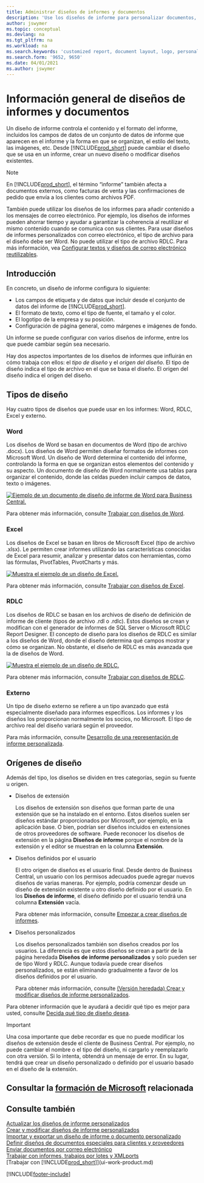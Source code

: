 ```yaml
---
title: Administrar diseños de informes y documentos
description: 'Use los diseños de informe para personalizar documentos, por ejemplo, para personalizar la fuente, el logotipo o la configuración de página de los archivos PDF que envía a clientes.'
author: jswymer
ms.topic: conceptual
ms.devlang: na
ms.tgt_pltfrm: na
ms.workload: na
ms.search.keywords: 'customized report, document layout, logo, personalize'
ms.search.form: '9652, 9650'
ms.date: 04/01/2021
ms.author: jswymer
---
```

# Información general de diseños de informes y documentos

Un diseño de informe controla el contenido y el formato del informe, incluidos los campos de datos de un conjunto de datos de informe que aparecen en el informe y la forma en que se organizan, el estilo del texto, las imágenes, etc. Desde [!INCLUDE[prod_short](includes/prod_short.md)] puede cambiar el diseño que se usa en un informe, crear un nuevo diseño o modificar diseños existentes.

> [!NOTE]  
> En [!INCLUDE[prod_short](includes/prod_short.md)], el término “informe” también afecta a documentos externos, como facturas de venta y las confirmaciones de pedido que envía a los clientes como archivos PDF.

También puede utilizar los diseños de los informes para añadir contenido a los mensajes de correo electrónico. Por ejemplo, los diseños de informes pueden ahorrar tiempo y ayudar a garantizar la coherencia al reutilizar el mismo contenido cuando se comunica con sus clientes. Para usar diseños de informes personalizados con correo electrónico, el tipo de archivo para el diseño debe ser Word. No puede utilizar el tipo de archivo RDLC. Para más información, vea [Configurar textos y diseños de correo electrónico reutilizables](admin-how-setup-email.md#set-up-reusable-email-texts-and-layouts). 

## Introducción

En concreto, un diseño de informe configura lo siguiente:

* Los campos de etiqueta y de datos que incluir desde el conjunto de datos del informe de [!INCLUDE[prod_short](includes/prod_short.md)].
* El formato de texto, como el tipo de fuente, el tamaño y el color.
* El logotipo de la empresa y su posición.
* Configuración de página general, como márgenes e imágenes de fondo.

Un informe se puede configurar con varios diseños de informe, entre los que puede cambiar según sea necesario. 

<!--You can use one of the built-in report layouts or you can create custom report layouts and assign them to your reports as needed. For more information, see [Create a Custom Report or Document Layout](ui-how-create-custom-report-layout.md).-->

Hay dos aspectos importantes de los diseños de informes que influirán en cómo trabaja con ellos: el *tipo de diseño* y el *origen del diseño*. El tipo de diseño indica el tipo de archivo en el que se basa el diseño. El origen del diseño indica el origen del diseño.

## Tipos de diseño

Hay cuatro tipos de diseños que puede usar en los informes: Word, RDLC, Excel y externo.

### Word

Los diseños de Word se basan en documentos de Word (tipo de archivo .docx). Los diseños de Word permiten diseñar formatos de informes con Microsoft Word. Un diseño de Word determina el contenido del informe, controlando la forma en que se organizan estos elementos del contenido y su aspecto. Un documento de diseño de Word normalmente usa tablas para organizar el contenido, donde las celdas pueden incluir campos de datos, texto o imágenes.

[![Ejemplo de un documento de diseño de informe de Word para Business Central.](media/word-layout-overview.png)](media/word-layout-overview.png#lightbox) 

<!--![Example of a word report layout document for Business Central.](media/nav_wordreportlayout_edit_in_word_example.png) -->

Para obtener más información, consulte [Trabajar con diseños de Word](ui-how-add-fields-word-report-layout.md).

### Excel

Los diseños de Excel se basan en libros de Microsoft Excel (tipo de archivo .xlsx). Le permiten crear informes utilizando las características conocidas de Excel para resumir, analizar y presentar datos con herramientas, como las fórmulas, PivotTables, PivotCharts y más.

[![Muestra el ejemplo de un diseño de Excel.](media/excel-layout-2.png)](media/excel-layout-2.png#lightbox)

Para obtener más información, consulte [Trabajar con diseños de Excel](ui-excel-report-layouts.md).

### RDLC

Los diseños de RDLC se basan en los archivos de diseño de definición de informe de cliente (tipos de archivo .rdl o .rdlc). Estos diseños se crean y modifican con el generador de informes de SQL Server o Microsoft RDLC Report Designer. El concepto de diseño para los diseños de RDLC es similar a los diseños de Word, donde el diseño determina qué campos mostrar y cómo se organizan. No obstante, el diseño de RDLC es más avanzada que la de diseños de Word.

[![Muestra el ejemplo de un diseño de RDLC.](media/rdlc-layout-overview.png)](media/rdlc-layout-overview.png#lightbox)

Para obtener más información, consulte [Trabajar con diseños de RDLC](ui-rdlc-report-layouts.md).

### Externo

Un tipo de diseño externo se refiere a un tipo avanzado que está especialmente diseñado para informes específicos. Los informes y los diseños los proporcionan normalmente los socios, no Microsoft. El tipo de archivo real del diseño variará según el proveedor.

Para más información, consulte [Desarrollo de una representación de informe personalizada](/dynamics365/business-central/dev-itpro/developer/devenv-report-custom-render).

## Orígenes de diseño

Además del tipo, los diseños se dividen en tres categorías, según su fuente u origen.

* Diseños de extensión

   Los diseños de extensión son diseños que forman parte de una extensión que se ha instalado en el entorno. Estos diseños suelen ser diseños estándar proporcionados por Microsoft, por ejemplo, en la aplicación base. O bien, podrían ser diseños incluidos en extensiones de otros proveedores de software. Puede reconocer los diseños de extensión en la página **Diseños de informe** porque el nombre de la extensión y el editor se muestran en la columna **Extensión**.

* Diseños definidos por el usuario

   El otro origen de diseños es el usuario final. Desde dentro de Business Central, un usuario con los permisos adecuados puede agregar nuevos diseños de varias maneras. Por ejemplo, podría comenzar desde un diseño de extensión existente u otro diseño definido por el usuario. En los **Diseños de informe**, el diseño definido por el usuario tendrá una columna **Extensión** vacía.

   Para obtener más información, consulte [Empezar a crear diseños de informes](ui-get-started-layouts.md).

* Diseños personalizados

  Los diseños personalizados también son diseños creados por los usuarios. La diferencia es que estos diseños se crean a partir de la página heredada **Diseños de informe personalizados** y solo pueden ser de tipo Word y RDLC. Aunque todavía puede crear diseños personalizados, se están eliminando gradualmente a favor de los diseños definidos por el usuario.

  Para obtener más información, consulte [(Versión heredada) Crear y modificar diseños de informe personalizados](ui-how-create-custom-report-layout.md).

Para obtener información que le ayudará a decidir qué tipo es mejor para usted, consulte [Decida qué tipo de diseño desea](ui-get-started-layouts.md#decide).

> [!IMPORTANT]
> Una cosa importante que debe recordar es que no puede modificar los diseños de extensión desde el cliente de Business Central. Por ejemplo, no puede cambiar el nombre o el tipo del diseño, ni cargarlo y reemplazarlo con otra versión. Si lo intenta, obtendrá un mensaje de error. En su lugar, tendrá que crear un diseño personalizado o definido por el usuario basado en el diseño de la extensión.

<!--
### Built-in and custom report layouts



[!INCLUDE[prod_short](includes/prod_short.md)] includes several built-in layouts. Built-in layouts are predefined layouts that are designed for specific reports. [!INCLUDE[prod_short](includes/prod_short.md)] reports will have a built-in layout as either an RDLC report layout, Word report layout, or in some cases both. You can’t modify a built-in report layout from [!INCLUDE[prod_short](includes/prod_short.md)] but you use them as a starting point for building your own custom report layouts.

Custom layouts are report layouts that you design to change the appearance of a report. You typically create a custom layout based on a built-in layout, but you can create them from scratch or from a copy of an existing custom layout. Custom layouts enable you to have multiple layouts for the same report, which you switch among as needed. For example, you can have different layouts for each [!INCLUDE[prod_short](includes/prod_short.md)] company, or you can have different layouts for the same company for specific occasions or events, like a special campaign or holiday season.


Deciding on whether to use a Word, Excel, or RDLC layout type will depend on how you want the generated report to look and your knowledge of tools for creating the layouts, like Word, Excel, and SQL Server Report Builder.

* The general design concepts for Word and RDLC layouts are similar. However each type has certain design features that affect how the generated report appears in [!INCLUDE[prod_short](includes/prod_short.md)]. This means that the same report might look different when using the Word report layout compared to the RDLC report layout.

* The process for setting up Word, Excel, and RDLC report layouts on reports is the same. The main difference is in the way you modify the layouts. Word and especially Excel layouts are typically easier to create and modify than RDLC report layouts because you use Word and Excel. RDLC report layouts are modified by using SQL Server Report builder, which targets more advanced users.

* Not all reports and document have a dataset that is optimized for use with an Excel layout. For example, aggregations and complex calculations work best with RDLC or Word layouts. The same is true for documents.

For information about how to switch the layout currently used on a report, see [Set the Layout Used by a Report](ui-set-report-layout.md).

-->



## Consultar la [formación de Microsoft](/training/modules/change-documents-dynamics-365-business-central/index) relacionada

## Consulte también

[Actualizar los diseños de informe personalizados](ui-update-report-layouts.md)  
[Crear y modificar diseños de informe personalizados](ui-how-create-custom-report-layout.md)  
[Importar y exportar un diseño de informe o documento personalizado](ui-how-import-and-export-report-layout.md)  
[Definir diseños de documentos especiales para clientes y proveedores](ui-define-customer-vendor-document-layouts.md)  
[Enviar documentos por correo electrónico](ui-how-send-documents-email.md)  
[Trabajar con informes, trabajos por lotes y XMLports](ui-work-report.md)  
[Trabajar con [!INCLUDE[prod_short](includes/prod_short.md)]](ui-work-product.md)  


[!INCLUDE[footer-include](includes/footer-banner.md)]
